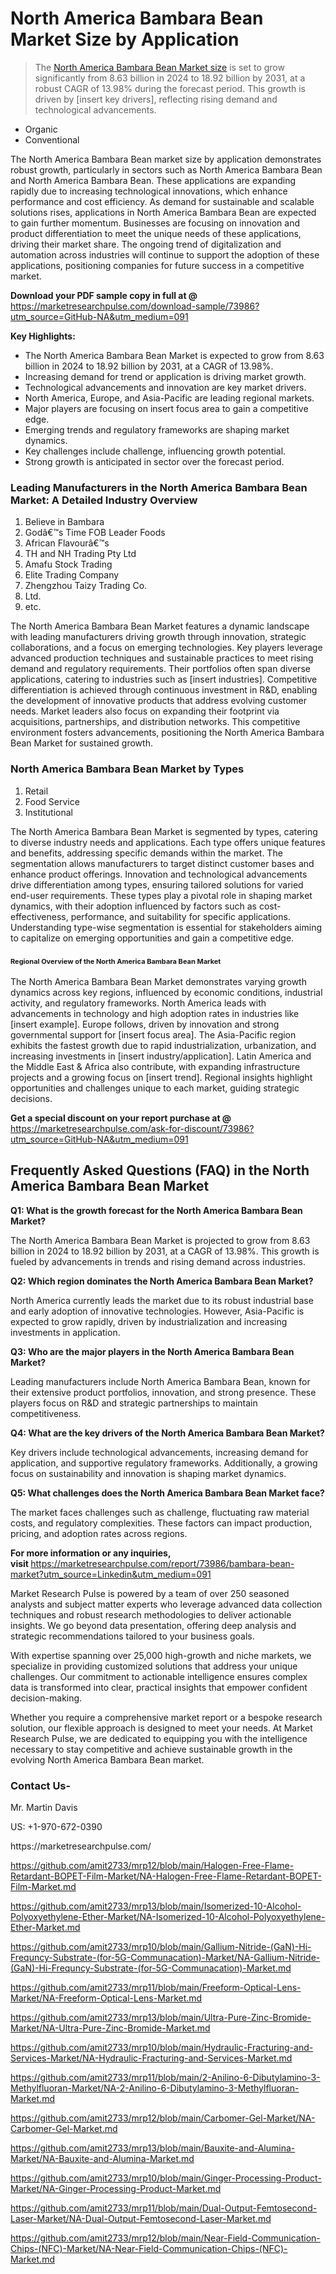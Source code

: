 <h1>North America Bambara Bean Market&nbsp;Size by Application</h1><blockquote><p>The <a href="https://marketresearchpulse.com/download-sample/73986?utm_source=GitHub-NA&amp;utm_medium=091">North America Bambara Bean Market size</a> is set to grow significantly from 8.63 billion in 2024 to 18.92 billion by 2031, at a robust CAGR of 13.98% during the forecast period. This growth is driven by [insert key drivers], reflecting rising demand and technological advancements.</p></blockquote><ul><li>Organic<li> Conventional</li></ul><p>The North America Bambara Bean market size by application demonstrates robust growth, particularly in sectors such as North America Bambara Bean and North America Bambara Bean. These applications are expanding rapidly due to increasing technological innovations, which enhance performance and cost efficiency. As demand for sustainable and scalable solutions rises, applications in North America Bambara Bean are expected to gain further momentum. Businesses are focusing on innovation and product differentiation to meet the unique needs of these applications, driving their market share. The ongoing trend of digitalization and automation across industries will continue to support the adoption of these applications, positioning companies for future success in a competitive market.</p><p><strong>Download your PDF sample copy in full at @ </strong><a href="https://marketresearchpulse.com/download-sample/73986?utm_source=GitHub-NA&amp;utm_medium=091">https://marketresearchpulse.com/download-sample/73986?utm_source=GitHub-NA&amp;utm_medium=091</a></p><p><strong>Key Highlights: </strong></p><ul><li>The North America Bambara Bean Market is expected to grow from 8.63 billion in 2024 to 18.92 billion by 2031, at a CAGR of 13.98%.</li><li>Increasing demand for trend or application is driving market growth.</li><li>Technological advancements and innovation are key market drivers.</li><li>North America, Europe, and Asia-Pacific are leading regional markets.</li><li>Major players are focusing on insert focus area to gain a competitive edge.</li><li>Emerging trends and regulatory frameworks are shaping market dynamics.</li><li>Key challenges include challenge, influencing growth potential.</li><li>Strong growth is anticipated in sector over the forecast period.</li></ul><h3>Leading Manufacturers in the North America Bambara Bean Market: A Detailed Industry Overview</h3><ol><li>Believe in Bambara</li><li>Godâ€™s Time FOB Leader Foods</li><li>African Flavourâ€™s</li><li>TH and NH Trading Pty Ltd</li><li>Amafu Stock Trading</li><li>Elite Trading Company</li><li>Zhengzhou Taizy Trading Co.</li><li>Ltd.</li><li>etc.</li></ol><div class="flex max-w-full flex-col flex-grow"><div class="min-h-8 text-message flex w-full flex-col items-end gap-2 whitespace-normal break-words [.text-message+&amp;]:mt-5" dir="auto" data-message-author-role="assistant" data-message-id="fd8432e4-4910-450d-b182-61b7bfb0a01f" data-message-model-slug="gpt-4o"><div class="flex w-full flex-col gap-1 empty:hidden first:pt-[3px]"><div class="markdown prose w-full break-words dark:prose-invert light"><p>The North America Bambara Bean Market features a dynamic landscape with leading manufacturers driving growth through innovation, strategic collaborations, and a focus on emerging technologies. Key players leverage advanced production techniques and sustainable practices to meet rising demand and regulatory requirements. Their portfolios often span diverse applications, catering to industries such as [insert industries]. Competitive differentiation is achieved through continuous investment in R&amp;D, enabling the development of innovative products that address evolving customer needs. Market leaders also focus on expanding their footprint via acquisitions, partnerships, and distribution networks. This competitive environment fosters advancements, positioning the North America Bambara Bean Market for sustained growth.</p></div></div></div></div><h3>North America Bambara Bean Market by Types</h3><ol><li>Retail<li> Food Service<li> Institutional</li></ol><div class="flex max-w-full flex-col flex-grow"><div class="min-h-8 text-message flex w-full flex-col items-end gap-2 whitespace-normal break-words [.text-message+&amp;]:mt-5" dir="auto" data-message-author-role="assistant" data-message-id="084470be-0bb7-4664-bddf-5156b4f41249" data-message-model-slug="gpt-4o-mini"><div class="flex w-full flex-col gap-1 empty:hidden first:pt-[3px]"><div class="markdown prose w-full break-words dark:prose-invert light"><p>The North America Bambara Bean Market is segmented by types, catering to diverse industry needs and applications. Each type offers unique features and benefits, addressing specific demands within the market. The segmentation allows manufacturers to target distinct customer bases and enhance product offerings. Innovation and technological advancements drive differentiation among types, ensuring tailored solutions for varied end-user requirements. These types play a pivotal role in shaping market dynamics, with their adoption influenced by factors such as cost-effectiveness, performance, and suitability for specific applications. Understanding type-wise segmentation is essential for stakeholders aiming to capitalize on emerging opportunities and gain a competitive edge.</p></div></div></div></div><h3><span style="font-size: 11px;">Regional Overview of the North America Bambara Bean Market</span></h3><div class="flex max-w-full flex-col flex-grow"><div class="min-h-8 text-message flex w-full flex-col items-end gap-2 whitespace-normal break-words [.text-message+&amp;]:mt-5" dir="auto" data-message-author-role="assistant" data-message-id="e9038762-ce64-4e30-91c9-9bd413514231" data-message-model-slug="gpt-4o-mini"><div class="flex w-full flex-col gap-1 empty:hidden first:pt-[3px]"><div class="markdown prose w-full break-words dark:prose-invert light"><p>The North America Bambara Bean Market demonstrates varying growth dynamics across key regions, influenced by economic conditions, industrial activity, and regulatory frameworks. North America leads with advancements in technology and high adoption rates in industries like [insert example]. Europe follows, driven by innovation and strong governmental support for [insert focus area]. The Asia-Pacific region exhibits the fastest growth due to rapid industrialization, urbanization, and increasing investments in [insert industry/application]. Latin America and the Middle East &amp; Africa also contribute, with expanding infrastructure projects and a growing focus on [insert trend]. Regional insights highlight opportunities and challenges unique to each market, guiding strategic decisions.</p></div></div></div></div><p><strong>Get a special discount on your report purchase at @ </strong><a href="https://marketresearchpulse.com/ask-for-discount/73986?utm_source=GitHub-NA&amp;utm_medium=091">https://marketresearchpulse.com/ask-for-discount/73986?utm_source=GitHub-NA&amp;utm_medium=091</a></p><h2>Frequently Asked Questions (FAQ) in the North America Bambara Bean Market</h2><p><strong>Q1: What is the growth forecast for the North America Bambara Bean Market?</strong></p><p>The North America Bambara Bean Market is projected to grow from 8.63 billion in 2024 to 18.92 billion by 2031, at a CAGR of 13.98%. This growth is fueled by advancements in trends and rising demand across industries.</p><p><strong>Q2: Which region dominates the North America Bambara Bean Market?</strong></p><p>North America currently leads the market due to its robust industrial base and early adoption of innovative technologies. However, Asia-Pacific is expected to grow rapidly, driven by industrialization and increasing investments in application.</p><p><strong>Q3: Who are the major players in the North America Bambara Bean Market?</strong></p><p>Leading manufacturers include North America Bambara Bean, known for their extensive product portfolios, innovation, and strong presence. These players focus on R&amp;D and strategic partnerships to maintain competitiveness.</p><p><strong>Q4: What are the key drivers of the North America Bambara Bean Market?</strong></p><p>Key drivers include technological advancements, increasing demand for application, and supportive regulatory frameworks. Additionally, a growing focus on sustainability and innovation is shaping market dynamics.</p><p><strong>Q5: What challenges does the North America Bambara Bean Market face?</strong></p><p>The market faces challenges such as challenge, fluctuating raw material costs, and regulatory complexities. These factors can impact production, pricing, and adoption rates across regions.</p><p><strong>For more information or any inquiries, visit&nbsp;</strong><a href="https://marketresearchpulse.com/report/73986/bambara-bean-market?utm_source=Linkedin&utm_medium=091">https://marketresearchpulse.com/report/73986/bambara-bean-market?utm_source=Linkedin&utm_medium=091</a></p><p>Market Research Pulse is powered by a team of over 250 seasoned analysts and subject matter experts who leverage advanced data collection techniques and robust research methodologies to deliver actionable insights. We go beyond data presentation, offering deep analysis and strategic recommendations tailored to your business goals.</p><p>With expertise spanning over 25,000 high-growth and niche markets, we specialize in providing customized solutions that address your unique challenges. Our commitment to actionable intelligence ensures complex data is transformed into clear, practical insights that empower confident decision-making.</p><p>Whether you require a comprehensive market report or a bespoke research solution, our flexible approach is designed to meet your needs. At Market Research Pulse, we are dedicated to equipping you with the intelligence necessary to stay competitive and achieve sustainable growth in the evolving North America Bambara Bean market.</p><h3><strong>Contact Us-</strong></h3><p>Mr. Martin Davis</p><p>US: +1-970-672-0390</p><p>https://marketresearchpulse.com/</p><p><a href="https://github.com/amit2733/mrp12/blob/main/Halogen-Free-Flame-Retardant-BOPET-Film-Market/NA-Halogen-Free-Flame-Retardant-BOPET-Film-Market.md">https://github.com/amit2733/mrp12/blob/main/Halogen-Free-Flame-Retardant-BOPET-Film-Market/NA-Halogen-Free-Flame-Retardant-BOPET-Film-Market.md</a></p><p><a href="https://github.com/amit2733/mrp13/blob/main/Isomerized-10-Alcohol-Polyoxyethylene-Ether-Market/NA-Isomerized-10-Alcohol-Polyoxyethylene-Ether-Market.md">https://github.com/amit2733/mrp13/blob/main/Isomerized-10-Alcohol-Polyoxyethylene-Ether-Market/NA-Isomerized-10-Alcohol-Polyoxyethylene-Ether-Market.md</a></p><p><a href="https://github.com/amit2733/mrp10/blob/main/Gallium-Nitride-(GaN)-Hi-Frequncy-Substrate-(for-5G-Communacation)-Market/NA-Gallium-Nitride-(GaN)-Hi-Frequncy-Substrate-(for-5G-Communacation)-Market.md">https://github.com/amit2733/mrp10/blob/main/Gallium-Nitride-(GaN)-Hi-Frequncy-Substrate-(for-5G-Communacation)-Market/NA-Gallium-Nitride-(GaN)-Hi-Frequncy-Substrate-(for-5G-Communacation)-Market.md</a></p><p><a href="https://github.com/amit2733/mrp11/blob/main/Freeform-Optical-Lens-Market/NA-Freeform-Optical-Lens-Market.md">https://github.com/amit2733/mrp11/blob/main/Freeform-Optical-Lens-Market/NA-Freeform-Optical-Lens-Market.md</a></p><p><a href="https://github.com/amit2733/mrp13/blob/main/Ultra-Pure-Zinc-Bromide-Market/NA-Ultra-Pure-Zinc-Bromide-Market.md">https://github.com/amit2733/mrp13/blob/main/Ultra-Pure-Zinc-Bromide-Market/NA-Ultra-Pure-Zinc-Bromide-Market.md</a></p><p><a href="https://github.com/amit2733/mrp10/blob/main/Hydraulic-Fracturing-and-Services-Market/NA-Hydraulic-Fracturing-and-Services-Market.md">https://github.com/amit2733/mrp10/blob/main/Hydraulic-Fracturing-and-Services-Market/NA-Hydraulic-Fracturing-and-Services-Market.md</a></p><p><a href="https://github.com/amit2733/mrp11/blob/main/2-Anilino-6-Dibutylamino-3-Methylfluoran-Market/NA-2-Anilino-6-Dibutylamino-3-Methylfluoran-Market.md">https://github.com/amit2733/mrp11/blob/main/2-Anilino-6-Dibutylamino-3-Methylfluoran-Market/NA-2-Anilino-6-Dibutylamino-3-Methylfluoran-Market.md</a></p><p><a href="https://github.com/amit2733/mrp12/blob/main/Carbomer-Gel-Market/NA-Carbomer-Gel-Market.md">https://github.com/amit2733/mrp12/blob/main/Carbomer-Gel-Market/NA-Carbomer-Gel-Market.md</a></p><p><a href="https://github.com/amit2733/mrp13/blob/main/Bauxite-and-Alumina-Market/NA-Bauxite-and-Alumina-Market.md">https://github.com/amit2733/mrp13/blob/main/Bauxite-and-Alumina-Market/NA-Bauxite-and-Alumina-Market.md</a></p><p><a href="https://github.com/amit2733/mrp10/blob/main/Ginger-Processing-Product-Market/NA-Ginger-Processing-Product-Market.md">https://github.com/amit2733/mrp10/blob/main/Ginger-Processing-Product-Market/NA-Ginger-Processing-Product-Market.md</a></p><p><a href="https://github.com/amit2733/mrp11/blob/main/Dual-Output-Femtosecond-Laser-Market/NA-Dual-Output-Femtosecond-Laser-Market.md">https://github.com/amit2733/mrp11/blob/main/Dual-Output-Femtosecond-Laser-Market/NA-Dual-Output-Femtosecond-Laser-Market.md</a></p><p><a href="https://github.com/amit2733/mrp12/blob/main/Near-Field-Communication-Chips-(NFC)-Market/NA-Near-Field-Communication-Chips-(NFC)-Market.md">https://github.com/amit2733/mrp12/blob/main/Near-Field-Communication-Chips-(NFC)-Market/NA-Near-Field-Communication-Chips-(NFC)-Market.md</a></p>
